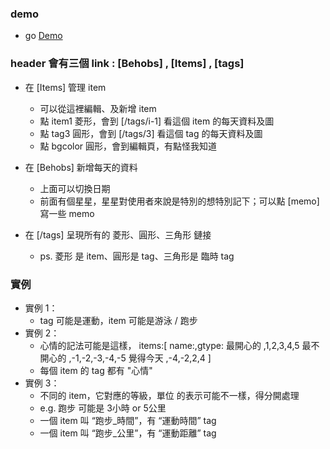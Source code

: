 ### demo 
  - go [Demo](./demo/) 

### header 會有三個 link : [Behobs] , [Items] , [tags]

- 在 [Items] 管理 item
  - 可以從這裡編輯、及新增 item
  - 點 item1 菱形，會到 [/tags/i-1] 看這個 item 的每天資料及圖
  - 點 tag3 圓形，會到 [/tags/3] 看這個 tag 的每天資料及圖
  - 點 bgcolor 圓形，會到編輯頁，有點怪我知道

- 在 [Behobs] 新增每天的資料
  - 上面可以切換日期
  - 前面有個星星，星星對使用者來說是特別的想特別記下；可以點 [memo] 寫一些 memo

- 在 [/tags] 呈現所有的 菱形、圓形、三角形 鏈接
  - ps. 菱形 是 item、圓形是 tag、三角形是 臨時 tag

### 實例
- 實例 1：
  - tag 可能是運動，item 可能是游泳 / 跑步
- 實例 2：
  - 心情的記法可能是這樣，
  items:[
    name:,gtype:
    最開心的  ,1,2,3,4,5
    最不開心的  ,-1,-2,-3,-4,-5
    覺得今天  ,-4,-2,2,4
  ]
  - 每個 item 的 tag 都有 "心情"
- 實例 3：
  - 不同的 item，它對應的等級，單位 的表示可能不一樣，得分開處理
  - e.g. 跑步 可能是 3小時 or 5公里
  - 一個 item 叫 “跑步_時間”，有 “運動時間” tag
  - 一個 item 叫 “跑步_公里”，有 “運動距離” tag
